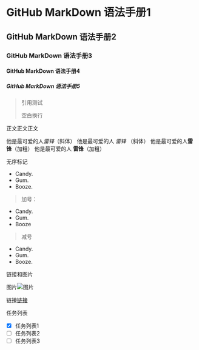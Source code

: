 # GitHub MarkDown 语法手册1
## GitHub MarkDown 语法手册2
### GitHub MarkDown 语法手册3
#### GitHub MarkDown 语法手册4
##### GitHub MarkDown 语法手册5

> 引用测试
> 
> 空白换行
>

正文正文正文

他是最可爱的人*雷锋*（斜体）
他是最可爱的人 _雷锋_ （斜体）
他是最可爱的人**雷锋**（加粗）
他是最可爱的人 __雷锋__（加粗）

无序标记
* Candy.
* Gum.
* Booze.
> 加号：
+ Candy.
+ Gum.
+ Booze
> 减号
- Candy.
- Gum.
- Booze.

链接和图片

图片![图片](http://www.astiron.com/data/upload/image/201506/7748386409f3a7206cb4d7dfa24c78ce.jpg)

链接[链接](https://ghgds.github.io)

任务列表
- [x] 任务列表1
- [ ] 任务列表2
- [ ] 任务列表3
